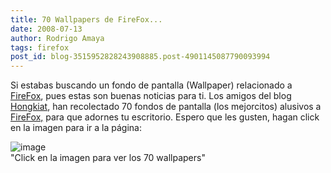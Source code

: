 ```yaml
---
title: 70 Wallpapers de FireFox...
date: 2008-07-13
author: Rodrigo Amaya
tags: firefox
post_id: blog-3515952828243908885.post-4901145087790093994
---
```


Si estabas buscando un fondo de pantalla (Wallpaper) relacionado a [FireFox](https://srbyte.blogspot.com/2008/07/el-guiness-record-de-firefox-3.html), pues estas son buenas noticias para ti. Los amigos del blog [Hongkiat](https://www.hongkiat.com/), han recolectado 70 fondos de pantalla (los mejorcitos) alusivos a [FireFox,](https://srbyte.blogspot.com/2008/07/el-guiness-record-de-firefox-3.html) para que adornes tu escritorio. Espero que les gusten, hagan click en la imagen para ir a la página:

![image](https://bp0.blogger.com/_ayvorITawE4/SHqP7POgiVI/AAAAAAAAA40/45mlWEyD_VA/s400/beautiful-firefox.png)    
"Click en la imagen para ver
los 70 wallpapers"